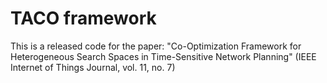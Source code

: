 # TACO framework
This is a released code for the paper: "Co-Optimization Framework for Heterogeneous Search Spaces in Time-Sensitive Network Planning" (IEEE Internet of Things Journal, vol. 11, no. 7)

